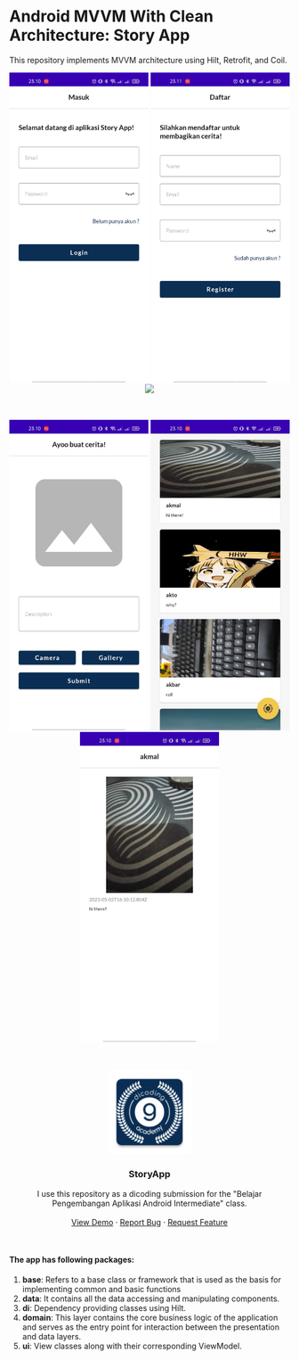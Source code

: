 # Android MVVM With Clean Architecture: Story App
This repository implements MVVM architecture using Hilt, Retrofit, and Coil.
<p align="center">
  <img src="assets/Login.jpeg" width="250">
  <img src="assets/Register.jpeg" width="250">
  <img src="assets/anim.gif" width="250">
</p>
<br>
<p align="center">
  <img src="assets/CreateStory.jpeg" width="250">
  <img src="assets/ListStory.jpeg" width="250">
  <img src="assets/Detail.jpeg" width="250">
</p>
<br>
<br>
<div align="center">
  <a href="https://github.com/codernewbie04/Story-App">
    <img src="app/src/main/res/mipmap-xxhdpi/ic_launcher.png" alt="Logo" width="150" height="150">
  </a>

  <h3 align="center">StoryApp</h3>

  <p align="center">
    I use this repository as a dicoding submission for the "Belajar Pengembangan Aplikasi Android Intermediate" class. 
    <br />
    <br />
    <a href="#">View Demo</a>
    ·
    <a href="https://github.com/codernewbie04/Story-App/issues">Report Bug</a>
    ·
    <a href="https://github.com/codernewbie04/Story-App/issues">Request Feature</a>
  </p>
</div>
<br />

#### The app has following packages:
1. **base**: Refers to a base class or framework that is used as the basis for implementing common and basic functions
2. **data**: It contains all the data accessing and manipulating components.
3. **di**: Dependency providing classes using Hilt.
4. **domain**: This layer contains the core business logic of the application and serves as the entry point for interaction between the presentation and data layers.
5. **ui**: View classes along with their corresponding ViewModel.

